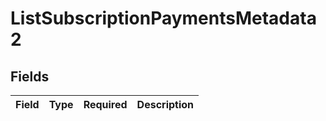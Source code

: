 # ListSubscriptionPaymentsMetadata2


## Fields

| Field       | Type        | Required    | Description |
| ----------- | ----------- | ----------- | ----------- |